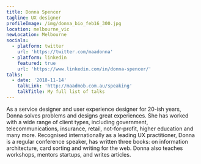 ```yaml
---
title: Donna Spencer
tagline: UX designer
profileImage: /img/donna_bio_feb16_300.jpg
location: melbourne_vic
newLocation: Melbourne
socials:
  - platform: twitter
    url: 'https://twitter.com/maadonna'
  - platform: linkedin
    featured: true
    url: 'https://www.linkedin.com/in/donna-spencer/'
talks:
  - date: '2018-11-14'
    talkLink: 'http://maadmob.com.au/speaking'
    talkTitle: My full list of talks
---
```

As a service designer and user experience designer for 20-ish years, Donna solves problems and designs great experiences. She has worked with a wide range of client types, including government, telecommunications, insurance, retail, not-for-profit, higher education and many more. Recognised internationally as a leading UX practitioner, Donna is a regular conference speaker, has written three books: on information architecture, card sorting and writing for the web. Donna also teaches workshops, mentors startups, and writes articles.
